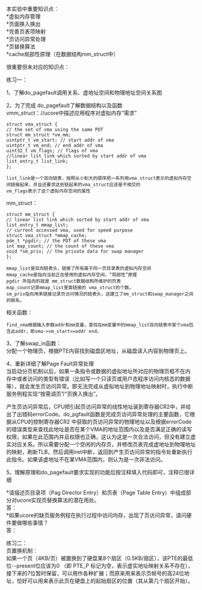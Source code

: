 本实验中重要知识点：  
*虚拟内存管理  
*页面换入换出  
*完善页表项映射  
*页访问异常处理  
*页替换算法  
*cache局部性原理（在数据结构mm_struct中）

很重要但未对应的知识点：


练习一：

1、了解do_pagefault调用关系、虚地址空间和物理地址空间关系图
  
2、为了完成 do_pagefault了解数据结构以及函数  
vmm\_struct：//ucore中描述应用程序对虚拟内存“需求”

	struct vma_struct {
	// the set of vma using the same PDT
	struct mm_struct *vm_mm;
	uintptr_t vm_start; // start addr of vma
	uintptr_t vm_end; // end addr of vma
	uint32_t vm_flags; // flags of vma
	//linear list link which sorted by start addr of vma
	list_entry_t list_link;
	};  

	list_link是一个双向链表，按照从小到大的顺序把一系列用vma_struct表示的虚拟内存空间链接起来，并且还要求这些链起来的vma_struct应该是不相交的  
	vm_flags表示了这个虚拟内存空间的属性  
mm_struct：  

	struct mm_struct {
	// linear list link which sorted by start addr of vma
	list_entry_t mmap_list;
	// current accessed vma, used for speed purpose
	struct vma_struct *mmap_cache;
	pde_t *pgdir; // the PDT of these vma
	int map_count; // the count of these vma
	void *sm_priv; // the private data for swap manager
	};

	mmap_list是双向链表头，链接了所有属于同一页目录表的虚拟内存空间  
	mmap_cache是指向当前正在使用的虚拟内存空间，“局部性”原理	 
	pgdir 所指向的就是 mm_struct数据结构所维护的页表  
	map_count记录mmap_list里面链接的 vma_struct的个数。  
	sm_priv指向用来链接记录页访问情况的链表头，这建立了mm_struct和swap_manager之间的联系。

相关函数：  

	find_vma根据输入参数addr和mm变量，查找在mm变量中的mmap_list双向链表中某个vma包含此addr，即vma->vm_start<=addr end。

3、了解swap_in函数：  
分配一个物理页，根据PTE内容找到磁盘区地址，从磁盘读入内容到物理页上。  

4、重新详细了解Page Fault异常处理  
当启动分页机制以后，如果一条指令或数据的虚拟地址所对应的物理页框不在内
存中或者访问的类型有错误（比如写一个只读页或用户态程序访问内核态的数据等），就会发生页访问异常。即无法完成从虚拟地址到物理地址映射时，执行中断服务例程实现“按需调页”/“页换入换出”。  

产生页访问异常后，CPU把引起页访问异常的线性地址装到寄存器CR2中，并给出了出错码errorCode。do_pgfault函数是完成页访问异常处理的主要函数，它根据从CPU的控制寄存器CR2
中获取的页访问异常的物理地址以及根据errorCode的错误类型来查找此地址是否在某个VMA的地址范围内以及是否满足正确的读写权限，如果在此范围内并且权限也正确，这认为这是一次合法访问，但没有建立虚实对应关系。所以需要分配一个空闲的内存页，并修改页表完成虚地址到物理地址的映射，刷新TLB，然后调用iret中断，返回到产生页访问异常的指令处重新执行此指令。如果该虚地址不在某VMA范围内，则认为是一次非法访问。  

5、理解原理和do_pagefault要求实现的功能后按注释填入代码即可，注释已很详细  

*请描述页目录项（Pag Director Entry）和页表（Page Table Entry）中组成部分对ucore实现页替换算法的潜在用处。  
答：  
*如果ucore的缺页服务例程在执行过程中访问内存，出现了页访问异常，请问硬件要做哪些事情？  
答： 

练习二：  
页置换机制：  
如果一个页（4KB/页）被置换到了硬盘某8个扇区（0.5KB/扇区），该PTE的最低位--present位应该为0 （即 PTE_P 标记为空，表示虚实地址映射关系不存在），接下来的7位暂时保留，可以用作各种扩展；而原来用来表示页帧号的高24位地址，恰好可以用来表示此页在硬盘上的起始扇区的位置（其从第几个扇区开始）。  




